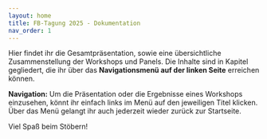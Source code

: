 ```yaml
---
layout: home
title: FB-Tagung 2025 - Dokumentation
nav_order: 1
---
```




Hier findet ihr die Gesamtpräsentation, sowie eine übersichtliche Zusammenstellung der Workshops und Panels. Die Inhalte sind in Kapitel gegliedert, die ihr über das **Navigationsmenü auf der linken Seite** erreichen können.

**Navigation:**
Um die Präsentation oder die Ergebnisse eines Workshops einzusehen, könnt ihr einfach links im Menü auf den jeweiligen Titel klicken.
Über das Menü gelangt ihr auch jederzeit wieder zurück zur Startseite.

Viel Spaß beim Stöbern!
